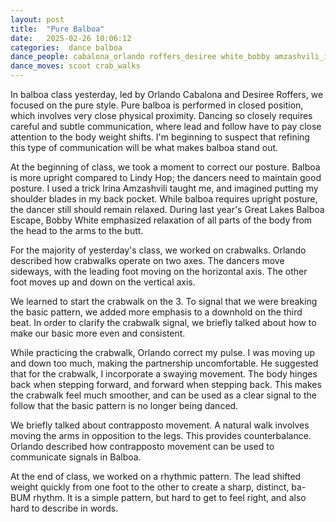 ```yaml
---
layout: post
title:  "Pure Balboa"
date:   2025-02-26 10:06:12 
categories:  dance balboa
dance_people: cabalona_orlando roffers_desiree white_bobby amzashvili_irina
dance_moves: scoot crab_walks
---
```


In balboa class yesterday, led by Orlando Cabalona and Desiree Roffers, we focused on the pure style.  Pure balboa is performed in closed position, which involves very close physical proximity. Dancing so closely requires careful and subtle communication, where lead and follow have to pay close attention to the body weight shifts.  I'm beginning to suspect that refining this type of communication will be what makes balboa stand out. 

At the beginning of class, we took a moment to correct our posture.  Balboa is more upright compared to Lindy Hop; the dancers need to maintain good posture.  I used a trick Irina Amzashvili taught me, and imagined putting my shoulder blades in my back pocket.  While balboa requires upright posture, the dancer still should remain relaxed.  During last year's Great Lakes Balboa Escape, Bobby White emphasized relaxation of all parts of the body from the head to the arms to the butt.

For the majority of yesterday's class, we worked on crabwalks.  Orlando described how crabwalks operate on two axes.  The dancers move sideways, with the leading foot moving on the horizontal axis.  The other foot moves up and down on the vertical axis.  

We learned to start the crabwalk on the 3.  To signal that we were breaking the basic pattern, we added more emphasis to a downhold on the third beat. In order to clarify the crabwalk signal, we briefly talked about how to make our basic more even and consistent.

While practicing the crabwalk, Orlando correct my pulse. I was moving up and down too much, making the partnership uncomfortable.  He suggested that for the crabwalk, I incorporate a swaying movement.  The body hinges back when stepping forward, and forward when stepping back.  This makes the crabwalk feel much smoother, and can be used as a clear signal to the follow that the basic pattern is no longer being danced. 

We briefly talked about contrapposto movement.  A natural walk involves moving the arms in opposition to the legs. This provides counterbalance.  Orlando described how contrapposto movement can be used to communicate signals in Balboa.

At the end of class, we worked on a rhythmic pattern. The lead shifted weight quickly from one foot to the other to create a sharp, distinct, ba-BUM rhythm.  It is a simple pattern, but hard to get to feel right, and also hard to describe in words. 